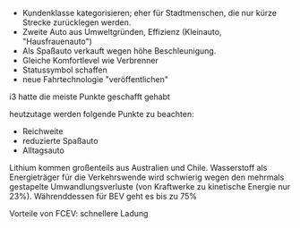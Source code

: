 - Kundenklasse kategorisieren; eher für Stadtmenschen, die nur kürze Strecke zurücklegen werden.
- Zweite Auto aus Umweltgründen, Effizienz (Kleinauto, "Hausfrauenauto")
- Als Spaßauto verkauft wegen höhe Beschleunigung.
- Gleiche Komfortlevel wie Verbrenner
- Statussymbol schaffen
- neue Fahrtechnologie "veröffentlichen"

i3 hatte die meiste Punkte geschafft gehabt

heutzutage werden folgende Punkte zu beachten:
- Reichweite
- reduzierte Spaßauto
- Alltagsauto

Lithium kommen großenteils aus Australien und Chile.
Wasserstoff als Energieträger für die Verkehrswende wird schwierig wegen den mehrmals gestapelte Umwandlungsverluste (von Kraftwerke zu kinetische Energie nur 23%). Währenddessen für BEV geht es bis zu 75%

Vorteile von FCEV: schnellere Ladung

